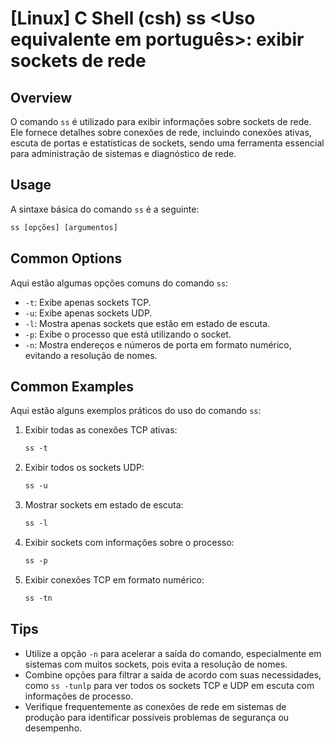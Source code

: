 # [Linux] C Shell (csh) ss <Uso equivalente em português>: exibir sockets de rede

## Overview
O comando `ss` é utilizado para exibir informações sobre sockets de rede. Ele fornece detalhes sobre conexões de rede, incluindo conexões ativas, escuta de portas e estatísticas de sockets, sendo uma ferramenta essencial para administração de sistemas e diagnóstico de rede.

## Usage
A sintaxe básica do comando `ss` é a seguinte:

```csh
ss [opções] [argumentos]
```

## Common Options
Aqui estão algumas opções comuns do comando `ss`:

- `-t`: Exibe apenas sockets TCP.
- `-u`: Exibe apenas sockets UDP.
- `-l`: Mostra apenas sockets que estão em estado de escuta.
- `-p`: Exibe o processo que está utilizando o socket.
- `-n`: Mostra endereços e números de porta em formato numérico, evitando a resolução de nomes.

## Common Examples
Aqui estão alguns exemplos práticos do uso do comando `ss`:

1. Exibir todas as conexões TCP ativas:
   ```csh
   ss -t
   ```

2. Exibir todos os sockets UDP:
   ```csh
   ss -u
   ```

3. Mostrar sockets em estado de escuta:
   ```csh
   ss -l
   ```

4. Exibir sockets com informações sobre o processo:
   ```csh
   ss -p
   ```

5. Exibir conexões TCP em formato numérico:
   ```csh
   ss -tn
   ```

## Tips
- Utilize a opção `-n` para acelerar a saída do comando, especialmente em sistemas com muitos sockets, pois evita a resolução de nomes.
- Combine opções para filtrar a saída de acordo com suas necessidades, como `ss -tunlp` para ver todos os sockets TCP e UDP em escuta com informações de processo.
- Verifique frequentemente as conexões de rede em sistemas de produção para identificar possíveis problemas de segurança ou desempenho.